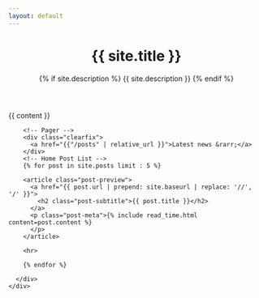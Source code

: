 ```yaml
---
layout: default
---
```

<header class="masthead" style="background-image: url('{{ page.background | prepend: site.baseurl | replace: '//', '/' }}')">
    <div class="overlay"></div>
    <div class="container">
      <div class="row">
        <div class="col-lg-8 col-md-10 mx-auto">
          <div class="page-heading">
            <h1>{{ site.title }}</h1>
            {% if site.description %}
            <span class="subheading">{{ site.description }}</span>
            {% endif %}
          </div>
        </div>
      </div>
    </div>
  </header>

  <div class="container">
    <div class="row">
    <div class="col-lg-8 col-md-9 mx-auto">
            {{ content }}
    </div>
    <div class="col-lg-4 col-md-3 mx-auto">

        <!-- Pager -->
        <div class="clearfix">
          <a href="{{"/posts" | relative_url }}">Latest news &rarr;</a>
        </div>
        <!-- Home Post List -->
        {% for post in site.posts limit : 5 %}

        <article class="post-preview">
          <a href="{{ post.url | prepend: site.baseurl | replace: '//', '/' }}">
            <h2 class="post-subtitle">{{ post.title }}</h2>
          </a>
          <p class="post-meta">{% include read_time.html content=post.content %}            
          </p>
        </article>

        <hr>

        {% endfor %}

      </div>
    </div>
  </div>
